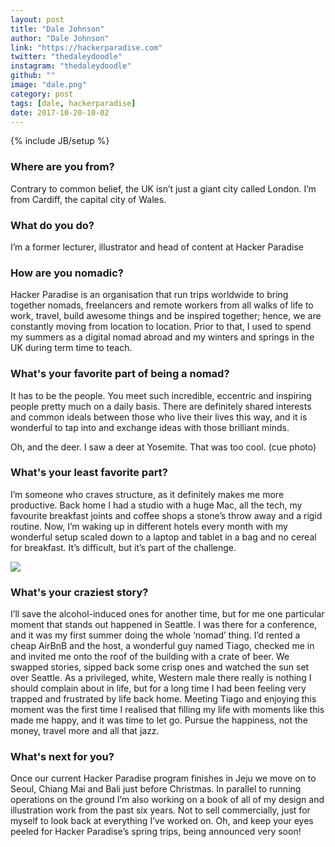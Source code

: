 ```yaml
---
layout: post
title: "Dale Johnson"
author: "Dale Johnson"
link: "https://hackerparadise.com"
twitter: "thedaleydoodle"
instagram: "thedaleydoodle"
github: ""
image: "dale.png"
category: post
tags: [dale, hackerparadise]
date: 2017-10-20-10-02
---
```

{% include JB/setup %}

### Where are you from?

Contrary to common belief, the UK isn’t just a giant city called London. I’m from Cardiff, the capital city of Wales.

### What do you do?

I’m a former lecturer, illustrator and head of content at Hacker Paradise

### How are you nomadic?

Hacker Paradise is an organisation that run trips worldwide to bring together nomads, freelancers and remote workers from all walks of life to work, travel, build awesome things and be inspired together; hence, we are constantly moving from location to location. Prior to that, I used to spend my summers as a digital nomad abroad and my winters and springs in the UK during term time to teach.

### What's your favorite part of being a nomad?

It has to be the people. You meet such incredible, eccentric and inspiring people pretty much on a daily basis. There are definitely shared interests and common ideals between those who live their lives this way, and it is wonderful to tap into and exchange ideas with those brilliant minds.

Oh, and the deer. I saw a deer at Yosemite. That was too cool. (cue photo)

### What's your least favorite part?

I’m someone who craves structure, as it definitely makes me more productive. Back home I had a studio with a huge Mac, all the tech, my favourite breakfast joints and coffee shops a stone’s throw away and a rigid routine. Now, I’m waking up in different hotels every month with my wonderful setup scaled down to a laptop and tablet in a bag and no cereal for breakfast. It’s difficult, but it’s part of the challenge.

  <img src="{{ BASE_PATH }}/assets/img/posts/dale-alt.jpg" class="inner-post-image" />

### What's your craziest story?

I’ll save the alcohol-induced ones for another time, but for me one particular moment that stands out happened in Seattle. I was there for a conference, and it was my first summer doing the whole ‘nomad’ thing. I’d rented a cheap AirBnB and the host, a wonderful guy named Tiago, checked me in and invited me onto the roof of the building with a crate of beer. We swapped stories, sipped back some crisp ones and watched the sun set over Seattle. As a privileged, white, Western male there really is nothing I should complain about in life, but for a long time I had been feeling very trapped and frustrated by life back home. Meeting Tiago and enjoying this moment was the first time I realised that filling my life with moments like this made me happy, and it was time to let go. Pursue the happiness, not the money, travel more and all that jazz.

### What's next for you?

Once our current Hacker Paradise program finishes in Jeju we move on to Seoul, Chiang Mai and Bali just before Christmas. In parallel to running operations on the ground I’m also working on a book of all of my design and illustration work from the past six years. Not to sell commercially, just for myself to look back at everything I’ve worked on. Oh, and keep your eyes peeled for Hacker Paradise’s spring trips, being announced very soon!
